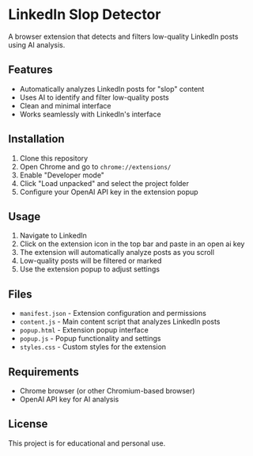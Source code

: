 # LinkedIn Slop Detector

A browser extension that detects and filters low-quality LinkedIn posts using AI analysis.

## Features

- Automatically analyzes LinkedIn posts for "slop" content
- Uses AI to identify and filter low-quality posts
- Clean and minimal interface
- Works seamlessly with LinkedIn's interface

## Installation

1. Clone this repository
2. Open Chrome and go to `chrome://extensions/`
3. Enable "Developer mode"
4. Click "Load unpacked" and select the project folder
5. Configure your OpenAI API key in the extension popup

## Usage

1. Navigate to LinkedIn
2. Click on the extension icon in the top bar and paste in an open ai key
3. The extension will automatically analyze posts as you scroll
4. Low-quality posts will be filtered or marked
5. Use the extension popup to adjust settings

## Files

- `manifest.json` - Extension configuration and permissions
- `content.js` - Main content script that analyzes LinkedIn posts
- `popup.html` - Extension popup interface
- `popup.js` - Popup functionality and settings
- `styles.css` - Custom styles for the extension

## Requirements

- Chrome browser (or other Chromium-based browser)
- OpenAI API key for AI analysis

## License

This project is for educational and personal use.
